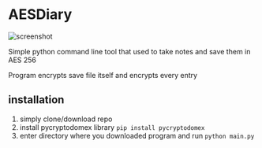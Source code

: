 # AESDiary
 ![screenshot](https://github.com/pixol20/AESDiary/assets/115364463/9db768db-4401-40b5-9ec0-22c74eaf4a74)
 
 Simple python command line tool that used to take notes and save them in AES 256
 
 Program encrypts save file itself and encrypts every entry
 ## installation
 1) simply clone/download repo
 2) install pycryptodomex library `pip install pycryptodomex`
 3) enter directory where you downloaded program and run `python main.py`

